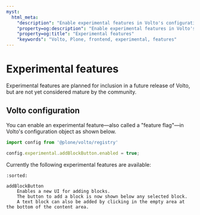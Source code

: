 ```yaml
---
myst:
  html_meta:
    "description": "Enable experimental features in Volto's configuration object"
    "property=og:description": "Enable experimental features in Volto's configuration object"
    "property=og:title": "Experimental features"
    "keywords": "Volto, Plone, frontend, experimental, features"
---
```


# Experimental features

Experimental features are planned for inclusion in a future release of Volto,
but are not yet considered mature by the community.

## Volto configuration

You can enable an experimental feature—also called a "feature flag"—in Volto's configuration object as shown below.

```js
import config from '@plone/volto/registry'

config.experimental.addBlockButton.enabled = true;
```

Currently the following experimental features are available:

```{glossary}
:sorted:

addBlockButton
    Enables a new UI for adding blocks.
    The button to add a block is now shown below any selected block.
    A text block can also be added by clicking in the empty area at the bottom of the content area.

```
